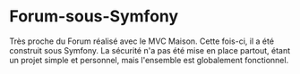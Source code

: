 # Forum-sous-Symfony
Très proche du Forum réalisé avec le MVC Maison. Cette fois-ci, il a été construit sous Symfony. La sécurité n'a pas été mise en place partout, étant un projet simple et personnel, mais l'ensemble est globalement fonctionnel.

